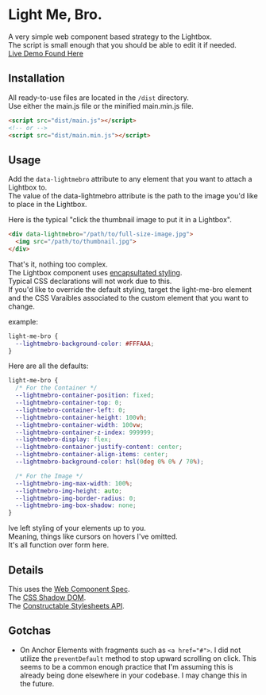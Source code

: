 # Light Me, Bro.
A very simple web component based strategy to the Lightbox.  
The script is small enough that you should be able to edit it if needed.  
[Live Demo Found Here](https://www.marksilva.dev/light-me-bro/)

## Installation

All ready-to-use files are located in the `/dist` directory.  
Use either the main.js file or the minified main.min.js file.  

```html
<script src="dist/main.js"></script>
<!-- or -->
<script src="dist/main.min.js"></script>
```

## Usage

Add the `data-lightmebro` attribute to any element that you want to attach a Lightbox to.  
The value of the data-lightmebro attribute is the path to the image you'd like to place in the Lightbox.  

Here is the typical "click the thumbnail image to put it in a Lightbox".  
```html
<div data-lightmebro="/path/to/full-size-image.jpg">
  <img src="/path/to/thumbnail.jpg">
</div>
```

That's it, nothing too complex.  
The Lightbox component uses [encapsultated styling](https://www.pluralsight.com/resources/blog/guides/css-encapsulation-in-angular#:~:text=CSS%20Encapsulation%20allows%20for%20scoping,side%20effects%20to%20other%20elements.).  
Typical CSS declarations will not work due to this.  
If you'd like to override the default styling, target the light-me-bro element and the CSS Varaibles associated to the custom element that you want to change.  

example:
```CSS
light-me-bro {
  --lightmebro-background-color: #FFFAAA;
}
```

Here are all the defaults:
```CSS
light-me-bro {
  /* For the Container */
  --lightmebro-container-position: fixed;
  --lightmebro-container-top: 0;
  --lightmebro-container-left: 0;
  --lightmebro-container-height: 100vh;
  --lightmebro-container-width: 100vw;
  --lightmebro-container-z-index: 999999;
  --lightmebro-display: flex;
  --lightmebro-container-justify-content: center;
  --lightmebro-container-align-items: center;
  --lightmebro-background-color: hsl(0deg 0% 0% / 70%);

  /* For the Image */
  --lightmebro-img-max-width: 100%;
  --lightmebro-img-height: auto;
  --lightmebro-img-border-radius: 0;
  --lightmebro-img-box-shadow: none;
}
```

Ive left styling of your elements up to you.  
Meaning, things like cursors on hovers I've omitted.  
It's all function over form here.  

## Details
This uses the [Web Component Spec](https://developer.mozilla.org/en-US/docs/Web/API/Web_components).  
The [CSS Shadow DOM](https://developer.mozilla.org/en-US/docs/Web/API/Web_components/Using_shadow_DOM).  
The [Constructable Stylesheets API](https://developer.mozilla.org/en-US/docs/Web/API/CSSStyleSheet/CSSStyleSheet).  

## Gotchas
- On Anchor Elements with fragments such as `<a href="#">`. I did not utilize the `preventDefault` method to stop upward scrolling on click. This seems to be a common enough practice that I'm assuming this is already being done elsewhere in your codebase. I may change this in the future.